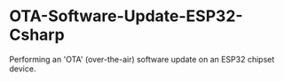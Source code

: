 # OTA-Software-Update-ESP32-Csharp
Performing an 'OTA' (over-the-air) software update on an ESP32 chipset device.
